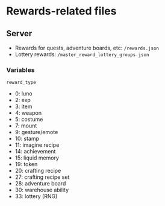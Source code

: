 # Rewards-related files

## Server
- Rewards for quests, adventure boards, etc: `/rewards.json`
- Lottery rewards: `/master_reward_lottery_groups.json`

### Variables
`reward_type`
- 0: luno
- 2: exp
- 3: item
- 4: weapon
- 5: costume
- 7: mount
- 9: gesture/emote
- 10: stamp
- 11: imagine recipe
- 14: achievement
- 15: liquid memory
- 19: token
- 20: crafting recipe
- 27: crafting recipe set
- 28: adventure board
- 30: warehouse ability
- 33: lottery (RNG)